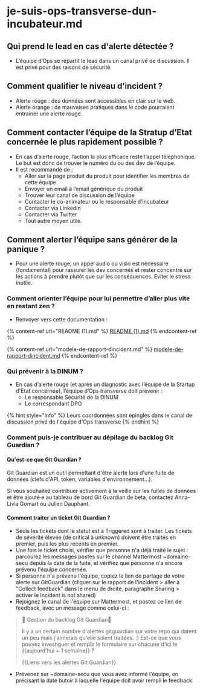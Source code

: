 # je-suis-ops-transverse-dun-incubateur.md

## Qui prend le lead en cas d'alerte détectée ?

* L’équipe d’Ops se répartit le lead dans un canal privé de discussion. Il est privé pour des raisons de sécurité.

## Comment qualifier le niveau d’incident ?

* Alerte rouge : des données sont accessibles en clair sur le web.
* Alerte orange : de mauvaises pratiques dans le code pourraient entrainer une alerte rouge.

## Comment contacter l’équipe de la Stratup d’Etat concernée le plus rapidement possible ?

* En cas d’alerte rouge, l’action la plus efficace reste l’appel téléphonique. Le but est donc de trouver le numéro du ou des dev de l’équipe.
* Il est recommandé de :
  * Aller sur la page produit du produit pour identifier les membres de cette équipe.
  * Envoyer un email à l’email générique du produit
  * Trouver leur canal de discussion de l’équipe
  * Contacter le co-animateur ou le responsable d’incubateur
  * Contacter via Linkedin
  * Contacter via Twitter
  * Tout autre moyen utile.

## Comment alerter l’équipe sans générer de la panique ?

* Pour une alerte rouge, un appel audio ou visio est nécessaire (fondamental) pour rassurer les dev concernés et rester concentré sur les actions à prendre plutôt que sur les conséquences. Eviter le stress inutile.

### Comment orienter l’équipe pour lui permettre d’aller plus vite en restant zen ?

* Renvoyer vers cette documentation :

{% content-ref url="README (1).md" %}
[README (1).md](<README (1).md>)
{% endcontent-ref %}

{% content-ref url="modele-de-rapport-dincident.md" %}
[modele-de-rapport-dincident.md](modele-de-rapport-dincident.md)
{% endcontent-ref %}

### Qui prévenir à la DINUM ?

* En cas d’alerte rouge (et après un diagnostic avec l’équipe de la Startup d'Etat concernée), l’équipe d’Ops transverse doit prévenir :
  * Le responsable Sécurité de la DINUM
  * Le correspondant DPO

{% hint style="info" %}
Leurs coordonnées sont épinglés dans le canal de discussion privé de l'équipe d'Ops transverse
{% endhint %}

### Comment puis-je contribuer au dépilage du backlog Git Guardian ?

#### Qu'est-ce que Git Guardian ?

Git Guardian est un outil permettant d'être alerté lors d'une fuite de données (clefs d'API, token, variables d'environnement...).

Si vous souhaitez contribuer activement à la veille sur les fuites de données et être ajouté·e au tableau de bord Git Guardian de beta, contactez Anna-Livia Gomart ou Julien Dauphant.

#### Comment traiter un ticket Git Guardian ?

* Seuls les tickets dont le statut est à Triggered sont à traiter. Les tickets de sévérité élevée (de critical à unknown) doivent être traités en premier, puis les plus récents en premier.
* Une fois le ticket choisi, vérifier que personne n'a déjà traité le sujet : parcourez les messages postés sur le channel Mattermost \~domaine-secu depuis la date de la fuite, et vérifiez que personne n'a encore prévenu l'équipe concernée.
* Si personne n'a prévenu l'équipe, copiez le lien de partage de votre alerte sur GitGuardian (cliquer sur le rapport de l'incident > aller à "Collect feedback" dans le menu de droite, paragraphe Sharing > activer le Incident is not shared)
* Rejoignez le canal de l'équipe sur Mattermost, et postez ce lien de feedback, avec un message comme celui-ci :

> :wave: Gestion du backlog Git Guardian:wave:
>
> Il y a un certain nombre d'alertes gitguardian sur votre repo qui datent un peu mais j'aimerais qu'elle soient traitées. :) Est-ce que vous pouvez investiguer et remplir le formulaire sur chacune d'ici le \{{aujourd'hui + 1 semaine\}} ?
>
> \{{Liens vers les alertes Git Guardian\}}

* Prévenez sur \~domaine-secu que vous avez informé l'équipe, en précisant la date butoir à laquelle l'équipe doit avoir rempli le feedback.
